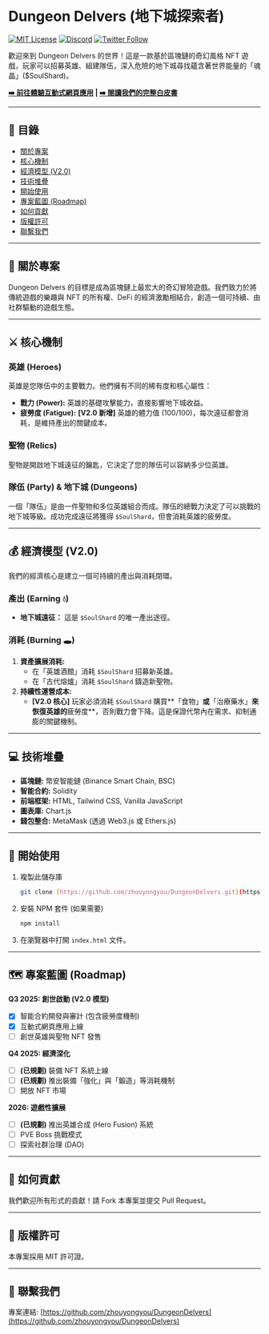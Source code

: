 # Dungeon Delvers (地下城探索者)

[![MIT License](https://img.shields.io/badge/License-MIT-green.svg)](https://choosealicense.com/licenses/mit/)
[![Discord](https://img.shields.io/discord/8888888888888888.svg?label=Discord&logo=Discord&color=7289DA)](https://discord.gg/your-invite-link)
[![Twitter Follow](https://img.shields.io/twitter/follow/your-twitter-handle?style=social)](https://twitter.com/your-twitter-handle)

歡迎來到 Dungeon Delvers 的世界！這是一款基於區塊鏈的奇幻風格 NFT 遊戲，玩家可以招募英雄、組建隊伍，深入危險的地下城尋找蘊含著世界能量的「魂晶」($SoulShard)。

**[➡️ 前往體驗互動式網頁應用](https://your-live-app-link.com) | [➡️ 閱讀我們的完整白皮書](https://your-website.com/whitepaper)**

---

## 📜 目錄

- [關於專案](#-關於專案)
- [核心機制](#️-核心機制)
- [經濟模型 (V2.0)](#-經濟模型-v20)
- [技術堆疊](#-技術堆疊)
- [開始使用](#-開始使用)
- [專案藍圖 (Roadmap)](#️-專案藍圖-roadmap)
- [如何貢獻](#-如何貢獻)
- [版權許可](#-版權許可)
- [聯繫我們](#-聯繫我們)

---

## 🏰 關於專案

Dungeon Delvers 的目標是成為區塊鏈上最宏大的奇幻冒險遊戲。我們致力於將傳統遊戲的樂趣與 NFT 的所有權、DeFi 的經濟激勵相結合，創造一個可持續、由社群驅動的遊戲生態。

---

## ⚔️ 核心機制

### **英雄 (Heroes)**
英雄是您隊伍中的主要戰力。他們擁有不同的稀有度和核心屬性：
* **戰力 (Power):** 英雄的基礎攻擊能力，直接影響地下城收益。
* **疲勞度 (Fatigue):** **[V2.0 新增]** 英雄的體力值 (100/100)，每次遠征都會消耗，是維持產出的關鍵成本。

### **聖物 (Relics)**
聖物是開啟地下城遠征的鑰匙，它決定了您的隊伍可以容納多少位英雄。

### **隊伍 (Party) & 地下城 (Dungeons)**
一個「隊伍」是由一件聖物和多位英雄組合而成。隊伍的總戰力決定了可以挑戰的地下城等級。成功完成遠征將獲得 `$SoulShard`，但會消耗英雄的疲勞度。

---

## 💰 經濟模型 (V2.0)

我們的經濟核心是建立一個可持續的產出與消耗閉環。

### **產出 (Earning 💧)**
* **地下城遠征：** 這是 `$SoulShard` 的唯一產出途徑。

### **消耗 (Burning 🕳️)**
1.  **資產擴展消耗:**
    * 在「英雄酒館」消耗 `$SoulShard` 招募新英雄。
    * 在「古代熔爐」消耗 `$SoulShard` 鑄造新聖物。
2.  **持續性運營成本:**
    * **[V2.0 核心]** 玩家必須消耗 `$SoulShard` 購買**「食物」**或**「治療藥水」**來恢復英雄的**疲勞度**，否則戰力會下降。這是保證代幣內在需求、抑制通膨的關鍵機制。

---

## 💻 技術堆疊

* **區塊鏈:** 幣安智能鏈 (Binance Smart Chain, BSC)
* **智能合約:** Solidity
* **前端框架:** HTML, Tailwind CSS, Vanilla JavaScript
* **圖表庫:** Chart.js
* **錢包整合:** MetaMask (透過 Web3.js 或 Ethers.js)

---

## 🚀 開始使用

1.  複製此儲存庫
    ```sh
    git clone [https://github.com/zhouyongyou/DungeonDelvers.git](https://github.com/zhouyongyou/DungeonDelvers.git)
    ```
2.  安裝 NPM 套件 (如果需要)
    ```sh
    npm install
    ```
3.  在瀏覽器中打開 `index.html` 文件。

---

## 🗺️ 專案藍圖 (Roadmap)

**Q3 2025: 創世啟動 (V2.0 模型)**
* [x] 智能合約開發與審計 (包含疲勞度機制)
* [x] 互動式網頁應用上線
* [ ] 創世英雄與聖物 NFT 發售

**Q4 2025: 經濟深化**
* [ ] **(已規劃)** 裝備 NFT 系統上線
* [ ] **(已規劃)** 推出裝備「強化」與「鍛造」等消耗機制
* [ ] 開放 NFT 市場

**2026: 遊戲性擴展**
* [ ] **(已規劃)** 推出英雄合成 (Hero Fusion) 系統
* [ ] PVE Boss 挑戰模式
* [ ] 探索社群治理 (DAO)

---

## 🙌 如何貢獻

我們歡迎所有形式的貢獻！請 Fork 本專案並提交 Pull Request。

---

## 📄 版權許可

本專案採用 MIT 許可證。

---

## 📧 聯繫我們

專案連結: [https://github.com/zhouyongyou/DungeonDelvers](https://github.com/zhouyongyou/DungeonDelvers)
